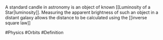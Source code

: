 A standard candle in astronomy is an object of known [[Luminosity of a Star|luminosity]]. Measuring the apparent brightness of such an object in a distant galaxy allows the distance to be calculated using the [[inverse square law]]

#Physics #Orbits #Definition 